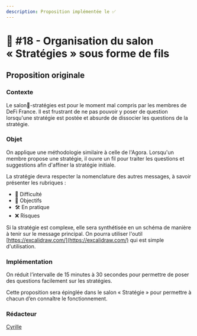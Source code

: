 ```yaml
---
description: Proposition implémentée le ✅
---
```


# 📜 #18 - Organisation du salon « Stratégies » sous forme de fils

## **Proposition originale**

### **Contexte**

Le salon🚜-stratégies est pour le moment mal compris par les membres de DeFi France. Il est frustrant de ne pas pouvoir y poser de question lorsqu'une stratégie est postée et absurde de dissocier les questions de la stratégie.

### Objet

On applique une méthodologie similaire à celle de l'Agora. Lorsqu'un membre propose une stratégie, il ouvre un fil pour traiter les questions et suggestions afin d'affiner la stratégie initiale.

La stratégie devra respecter la nomenclature des autres messages, à savoir présenter les rubriques :&#x20;

* 💪 Difficulté
* 🧐 Objectifs&#x20;
* 🛠 En pratique&#x20;
* ❌ Risques

Si la stratégie est complexe,  elle sera synthétisée en un schéma de manière à tenir sur le message principal. On pourra utiliser l'outil [https://excalidraw.com/](https://excalidraw.com/) qui est simple d'utilisation.

### **Implémentation**

On réduit l’intervalle de 15 minutes à 30 secondes pour permettre de poser des questions facilement sur les stratégies.

Cette proposition sera épinglée dans le salon « Stratégie » pour permettre à chacun d’en connaître le fonctionnement.

### **Rédacteur**

[Cyrille](https://twitter.com/cyrille\_briere)

